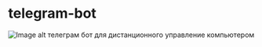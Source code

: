 ﻿# telegram-bot
 ![Image alt](https://robokassa.com/upload/medialibrary/12e/12ec7d81223bf2b07bf44e4e36333677.jpg)
телеграм бот для дистанционного управление компьютером
